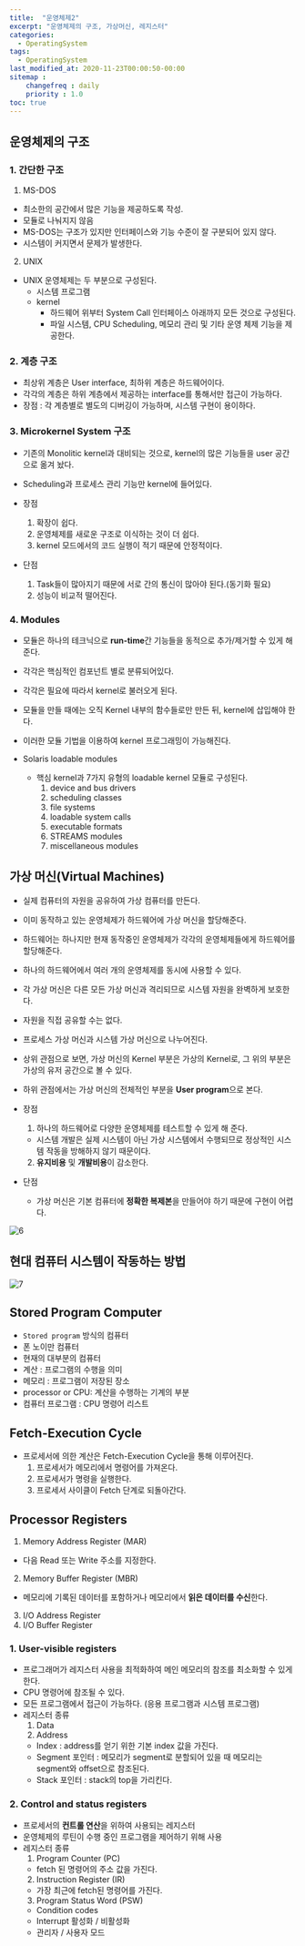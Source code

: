 ```yaml
---
title:  "운영체제2"
excerpt: "운영체제의 구조, 가상머신, 레지스터"
categories:
  - OperatingSystem
tags:
  - OperatingSystem
last_modified_at: 2020-11-23T00:00:50-00:00
sitemap :
    changefreq : daily
    priority : 1.0
toc: true
---
```


## 운영체제의 구조
### 1. 간단한 구조
1) MS-DOS
- 최소한의 공간에서 많은 기능을 제공하도록 작성.
- 모듈로 나눠지지 않음
- MS-DOS는 구조가 있지만 인터페이스와 기능 수준이 잘 구분되어 있지 않다.
- 시스템이 커지면서 문제가 발생한다.

2) UNIX
- UNIX 운영체제는 두 부분으로 구성된다.
  - 시스템 프로그램
  - kernel
    - 하드웨어 위부터 System Call 인터페이스 아래까지 모든 것으로 구성된다.
    - 파일 시스템, CPU Scheduling, 메모리 관리 및 기타 운영 체제 기능을 제공한다.

### 2. 계층 구조

- 최상위 계층은 User interface, 최하위 계층은 하드웨어이다.
- 각각의 계층은 하위 계층에서 제공하는 interface를 통해서만 접근이 가능하다.
- 장점 : 각 계층별로 별도의 디버깅이 가능하며, 시스템 구현이 용이하다.

### 3. Microkernel System 구조
- 기존의 Monolitic kernel과 대비되는 것으로, kernel의 많은 기능들을 user 공간으로 옮겨 놨다.
- Scheduling과 프로세스 관리 기능만 kernel에 들어있다.

- 장점
  1. 확장이 쉽다.
  2. 운영체제를 새로운 구조로 이식하는 것이 더 쉽다.
  3. kernel 모드에서의 코드 실행이 적기 때문에 안정적이다.
- 단점
  1. Task들이 많아지기 때문에 서로 간의 통신이 많아야 된다.(동기화 필요) 
  2. 성능이 비교적 떨어진다.

### 4. Modules
- 모듈은 하나의 테크닉으로 **run-time**간 기능들을 동적으로 추가/제거할 수 있게 해 준다.
- 각각은 핵심적인 컴포넌트 별로 분류되어있다.
- 각각은 필요에 따라서 kernel로 불러오게 된다.
- 모듈을 만들 때에는 오직 Kernel 내부의 함수들로만 만든 뒤, kernel에 삽입해야 한다.
- 이러한 모듈 기법을 이용하여 kernel 프로그래밍이 가능해진다.

- Solaris loadable modules
  - 핵심 kernel과 7가지 유형의 loadable kernel 모듈로 구성된다.
    1. device and bus drivers
    2. scheduling classes
    3. file systems
    4. loadable system calls
    5. executable formats
    6. STREAMS modules
    7. miscellaneous modules

## 가상 머신(Virtual Machines)
- 실제 컴퓨터의 자원을 공유하여 가상 컴퓨터를 만든다.
- 이미 동작하고 있는 운영체제가 하드웨어에 가상 머신을 할당해준다.
- 하드웨어는 하나지만 현재 동작중인 운영체제가 각각의 운영체제들에게 하드웨어를 할당해준다.
- 하나의 하드웨어에서 여러 개의 운영체제를 동시에 사용할 수 있다.
- 각 가상 머신은 다른 모든 가상 머신과 격리되므로 시스템 자원을 완벽하게 보호한다.
- 자원을 직접 공유할 수는 없다.
- 프로세스 가상 머신과 시스템 가상 머신으로 나누어진다.
- 상위 관점으로 보면, 가상 머신의 Kernel 부분은 가상의 Kernel로, 그 위의 부분은 가상의 유저 공간으로 볼 수 있다.
- 하위 관점에서는 가상 머신의 전체적인 부분을 **User program**으로 본다.

- 장점
  1. 하나의 하드웨어로 다양한 운영체제를 테스트할 수 있게 해 준다.
    - 시스템 개발은 실제 시스템이 아닌 가상 시스템에서 수행되므로 정상적인 시스템 작동을 방해하지 않기 때문이다.
  2. **유지비용** 및 **개발비용**이 감소한다.

- 단점
  - 가상 머신은 기본 컴퓨터에 **정확한 복제본**을 만들어야 하기 때문에 구현이 어렵다.

![6](/img/6.jpg)


## 현대 컴퓨터 시스템이 작동하는 방법

![7](/img/7.jpg)

## Stored Program Computer
- `Stored program` 방식의 컴퓨터
- 폰 노이만 컴퓨터
- 현재의 대부분의 컴퓨터
- 계산 : 프로그램의 수행을 의미
- 메모리 : 프로그램이 저장된 장소
- processor or CPU: 계산을 수행하는 기계의 부분
- 컴퓨터 프로그램 : CPU 명령어 리스트

## Fetch-Execution Cycle
- 프로세서에 의한 계산은 Fetch-Execution Cycle을 통해 이루어진다.
  1. 프로세서가 메모리에서 명령어를 가져온다.
  2. 프로세서가 명령을 실행한다.
  3. 프로세서 사이클이 Fetch 단계로 되돌아간다.

## Processor Registers
1. Memory Address Register (MAR)
  - 다음 Read 또는 Write 주소를 지정한다.
2. Memory Buffer Register (MBR)
  - 메모리에 기록된 데이터를 포함하거나 메모리에서 **읽은 데이터를 수신**한다.
3. I/O Address Register
4. I/O Buffer Register

### 1. User-visible registers
- 프로그래머가 레지스터 사용을 최적화하여 메인 메모리의 참조를 최소화할 수 있게 한다.
- CPU 명령어에 참조될 수 있다.
- 모든 프로그램에서 접근이 가능하다. (응용 프로그램과 시스템 프로그램)
- 레지스터 종류
  1. Data
  2. Address
    - Index : address를 얻기 위한 기본 index 값을 가진다.
    - Segment 포인터 : 메모리가 segment로 분할되어 있을 때 메모리는 segment와 offset으로 참조된다.
    - Stack 포인터 : stack의 top을 가리킨다.

### 2. Control and status registers
- 프로세서의 **컨트롤 연산**을 위하여 사용되는 레지스터
- 운영체제의 루틴이 수행 중인 프로그램을 제어하기 위해 사용
- 레지스터 종류
  1. Program Counter (PC)
    - fetch 된 명령어의 주소 값을 가진다.
  2. Instruction Register (IR)
    - 가장 최근에 fetch된 명령어를 가진다.
  3. Program Status Word (PSW)
    - Condition codes
    - Interrupt 활성화 / 비활성화
    - 관리자 / 사용자 모드